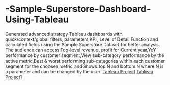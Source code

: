 # -Sample-Superstore-Dashboard-Using-Tableau
Generated advanced strategy Tableau dashboards with quick/context/global filters, parameters,KPI, Level of Detail Function and calculated fields using the Sample Superstore Dataset for better analysis.  The audience can access:Top-level revenue, profit for Current year,YoY performance by customer segment,View sub-category performance by the active metric,Best &amp; worst performing sub-categories within each customer segment for the choosen metric and Shows top N and bottom N where N is a parameter and can be changed by the user.
[Tableau Project](https://public.tableau.com/app/profile/rayudu4438/viz/RayuduTableauProject-Finaldraft/SampleSuperstoreDashboard)
[Tableau Project1](https://public.tableau.com/views/RayuduTableauProject-Finaldraft/SampleSuperstoreDashboard?:language=en-US&:display_count=n&:origin=viz_share_link)
